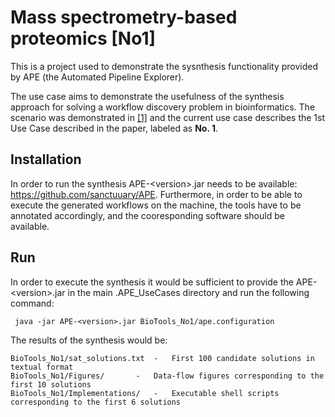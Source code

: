 

# Mass spectrometry-based proteomics [No1]

This is a project used to demonstrate the sysnthesis functionality provided by APE (the Automated Pipeline Explorer). 

The use case aims to demonstrate the usefulness of the synthesis approach for solving a workflow discovery problem in bioinformatics. The scenario was demonstrated in [[1]][lamprecht2019] and the current use case describes the 1st Use Case described in the paper, labeled as **No. 1**.

## Installation
In order to run the synthesis APE-&lt;version>.jar needs to be available: https://github.com/sanctuuary/APE. Furthermore, in order to be able to execute the generated workflows on the machine, the tools have to be annotated accordingly, and the cooresponding software should be available.
## Run

In order to execute the synthesis it would be sufficient to provide the APE-&lt;version>.jar in the main .APE_UseCases directory and run the following command:

```shell
 java -jar APE-<version>.jar BioTools_No1/ape.configuration
```
The results of the synthesis would be:

	BioTools_No1/sat_solutions.txt	-	First 100 candidate solutions in textual format
	BioTools_No1/Figures/		-	Data-flow figures corresponding to the first 10 solutions
	BioTools_No1/Implementations/	-	Executable shell scripts corresponding to the first 6 solutions


[lamprecht2019]: https://doi.org/10.1093/bioinformatics/bty646 "Automated workflow composition in mass spectrometry-based proteomics."
